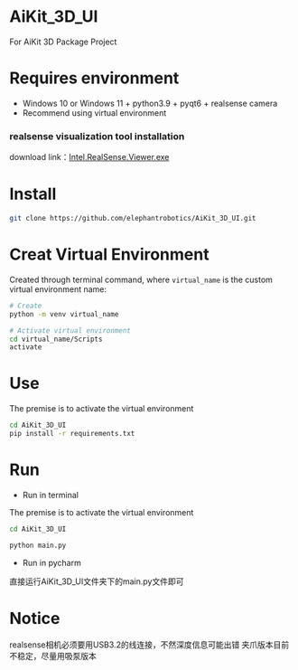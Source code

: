 # AiKit_3D_UI
For AiKit 3D Package Project

# Requires environment

- Windows 10 or Windows 11 + python3.9 + pyqt6 + realsense camera
- Recommend using virtual environment

### realsense visualization tool installation

download link：[Intel.RealSense.Viewer.exe
](https://github.com/IntelRealSense/librealsense/releases/download/v2.54.1/Intel.RealSense.Viewer.exe)

# Install

```bash
git clone https://github.com/elephantrobotics/AiKit_3D_UI.git
```

# Creat Virtual Environment

Created through terminal command, where `virtual_name` is the custom virtual environment name:

```bash
# Create 
python -m venv virtual_name

# Activate virtual environment
cd virtual_name/Scripts
activate
```

# Use

The premise is to activate the virtual environment

```bash
cd AiKit_3D_UI
pip install -r requirements.txt
```

# Run

- Run in terminal

The premise is to activate the virtual environment

```bash
cd AiKit_3D_UI

python main.py
```

- Run in pycharm

直接运行AiKit_3D_UI文件夹下的main.py文件即可

# Notice

realsense相机必须要用USB3.2的线连接，不然深度信息可能出错 夹爪版本目前不稳定，尽量用吸泵版本